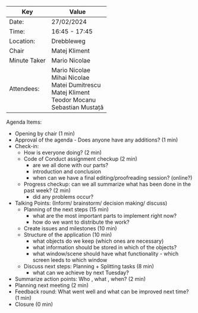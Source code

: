 | Key          | Value                                                                   |
| ------------ | ----------------------------------------------------------------------- |
| Date:        | 27/02/2024                                                              |
| Time:        | 16:45 - 17:45                                                           |
| Location:    | Drebbleweg                                                              |
| Chair        | Matej Kliment                                                           |
| Minute Taker | Mario Nicolae                                                           |
| Attendees:   | Mario Nicolae <br/>Mihai Nicolae<br/>Matei Dumitrescu<br/>Matej Kliment<br/>Teodor Mocanu</br>Sebastian Mustață |

Agenda Items:

- Opening by chair (1 min)
- Approval of the agenda - Does anyone have any additions? (1 min)
- Check-in:
  - How is everyone doing? (2 min)
  - Code of Conduct assignment checkup (2 min)
    - are we all done with our parts?
    - introduction and conclusion
    - when can we have a final editing/proofreading session? (online?)
  - Progress checkup: can we all summarize what has been done in the past week? (2 min)
    - did any problems occur?
- Talking Points: (Inform/ brainstorm/ decision making/ discuss)
  - Planning of the next steps (15 min)
    - what are the most important parts to implement right now?
    - how do we want to distribute the work?
  - Create issues and milestones (10 min)
  - Structure of the application (10 min)
    - what objects do we keep (which ones are necessary)
    - what information should be stored in which of the objects?
    - what window/scene should have what functionality - which screen leeds to which window
  - Discuss next steps: Planning + Splitting tasks (8 min)
    - what can we achieve by next Tuesday?
- Summarize action points: Who , what , when? (2 min)
- Planning next meeting (2 min)
- Feedback round: What went well and what can be improved next time? (1 min)
- Closure (0 min)
